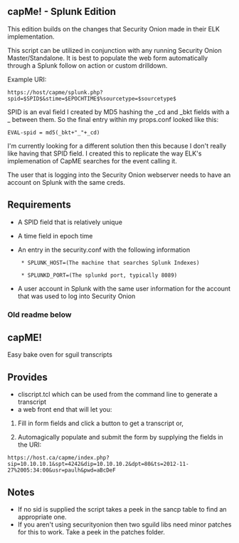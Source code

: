 ## capMe! - Splunk Edition

This edition builds on the changes that Security Onion made in their ELK implementation.  

This script can be utilized in conjunction with any running Security Onion Master/Standalone.  It is best to populate the web form  automatically through a Splunk follow on action or custom drilldown.

Example URI:

`https://host/capme/splunk.php?spid=$SPID$&stime=$EPOCHTIME$%sourcetype=$sourcetype$`

SPID is an eval field I created by MD5 hashing the \_cd and \_bkt fields with a \_ between them. So the final entry within my props.conf looked like this:

`EVAL-spid = md5(_bkt+"_"+_cd)`

I'm currently looking for a different solution then this because I don't really like having that SPID field.  I created this to replicate the way ELK's implemenation of CapME searches for the event calling it.

The user that is logging into the Security Onion webserver needs to have an account on Splunk with the same creds.

## Requirements

* A SPID field that is relatively unique
* A time field in epoch time
* An entry in the security.conf with the following information

       * SPLUNK_HOST=(The machine that searches Splunk Indexes)
       
       * SPLUNKD_PORT=(The splunkd port, typically 8089)
       
* A user account in Splunk with the same user information for the account that was used to log into Security Onion

### Old readme below

## capME!

Easy bake oven for sguil transcripts

## Provides

* cliscript.tcl which can be used from the command line to generate a transcript
* a web front end that will let you:
       
1) Fill in form fields and click a button to get a transcript or,

2) Automagically populate and submit the form by supplying the fields in the URI:
      
`https://host.ca/capme/index.php?sip=10.10.10.1&spt=4242&dip=10.10.10.2&dpt=80&ts=2012-11-27%2005:34:00&usr=paulh&pwd=aBcDeF`
 

## Notes

 * If no sid is supplied the script takes a peek in the sancp table to find an appropriate one.  
 * If you aren't using securityonion then two sguild libs need minor patches for this to work. Take a peek in the patches folder.
